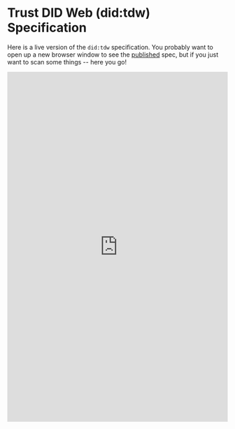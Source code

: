 # Trust DID Web (did:tdw) Specification

Here is a live version of the `did:tdw` specification. You probably want to open up
a new browser window to see the [published](https://identity.foundation/trustdidweb/) spec, but if you
just want to scan some things -- here you go!

<iframe src="https://identity.foundation/trustdidweb/" width="100%" height="800" frameborder="0"></iframe>
